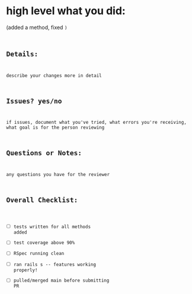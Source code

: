 # high level what you did:
(added a method, fixed <code>)

## Details:
describe your changes more in detail

## Issues? yes/no
if issues, document what you've tried, what errors you're receiving, what goal is for the person reviewing

## Questions or Notes:
any questions you have for the reviewer

## Overall Checklist:
- [ ] tests written for all methods added
- [ ] test coverage above 90%
- [ ] RSpec running clean
- [ ] ran rails s -- features working properly!
- [ ] pulled/merged main before submitting PR